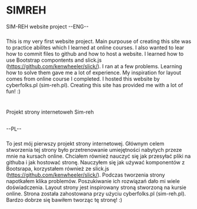 # SIMREH
SIM-REH website project
--ENG--
###
This is my very first website project. 
Main purpouse of creating this site was to practice abilites which I learned at online courses. 
I also wanted to lear how to commit files to github and how to host a website.
I learned how to use Bootstrap compontents and slick.js (https://github.com/kenwheeler/slick/). I ran at a few problems. Learning how to solve them gave me a lot of experience.
My inspiration for layout comes from online course I completed. 
I hosted this website by cyberfolks.pl (sim-reh.pl).
Creating this site has provided me with a lot of fun! :) 
#

Projekt strony internetoweh Sim-reh
##
--PL--
###
To jest mój pierwszy projekt strony internetowej.
Głównym celem stworzenia tej strony było przetrenowanie umiejętności nabytych przeze mnie na kursach online.
Chciałem również nauczyć się jak przesyłać pliki na githuba i jak hostować stronę. 
Nauczyłem się jak używać komponentów z Bootsrapa, korzystałem również ze slick.js (https://github.com/kenwheeler/slick/). Podczas tworzenia strony napotkałem klika problemów. Poszukiwanie ich rozwiązań dało mi wiele
doświadczenia. Layout strony jest inspirowany stroną stworzoną na kursie online. Strona została zahostowana przy użyciu cyberfolks.pl (sim-reh.pl).
Bardzo dobrze się bawiłem tworząc tę stronę! :) 
